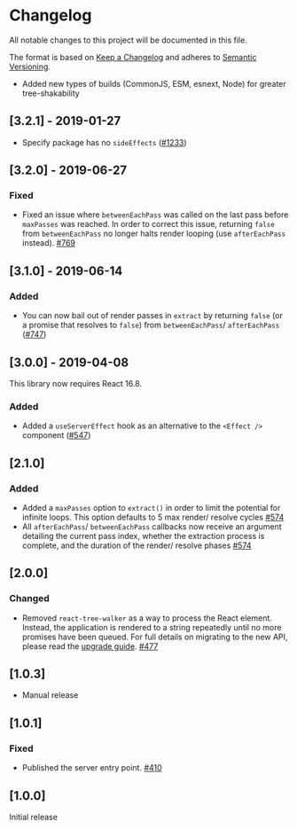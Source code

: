 # Changelog

All notable changes to this project will be documented in this file.

The format is based on [Keep a Changelog](http://keepachangelog.com/en/1.0.0/)
and adheres to [Semantic Versioning](http://semver.org/spec/v2.0.0.html).

<!-- ## [Unreleased] -->

- Added new types of builds (CommonJS, ESM, esnext, Node) for greater tree-shakability

## [3.2.1] - 2019-01-27

- Specify package has no `sideEffects` ([#1233](https://github.com/Shopify/quilt/pull/1233))

## [3.2.0] - 2019-06-27

### Fixed

- Fixed an issue where `betweenEachPass` was called on the last pass before `maxPasses` was reached. In order to correct this issue, returning `false` from `betweenEachPass` no longer halts render looping (use `afterEachPass` instead). [#769](https://github.com/Shopify/quilt/pull/769)

## [3.1.0] - 2019-06-14

### Added

- You can now bail out of render passes in `extract` by returning `false` (or a promise that resolves to `false`) from `betweenEachPass`/ `afterEachPass` ([#747](https://github.com/Shopify/quilt/pull/747))

## [3.0.0] - 2019-04-08

This library now requires React 16.8.

### Added

- Added a `useServerEffect` hook as an alternative to the `<Effect />` component ([#547](https://github.com/Shopify/quilt/pull/547))

## [2.1.0]

### Added

- Added a `maxPasses` option to `extract()` in order to limit the potential for infinite loops. This option defaults to 5 max render/ resolve cycles [#574](https://github.com/Shopify/quilt/pull/574)
- All `afterEachPass`/ `betweenEachPass` callbacks now receive an argument detailing the current pass index, whether the extraction process is complete, and the duration of the render/ resolve phases [#574](https://github.com/Shopify/quilt/pull/574)

## [2.0.0]

### Changed

- Removed `react-tree-walker` as a way to process the React element. Instead, the application is rendered to a string repeatedly until no more promises have been queued. For full details on migrating to the new API, please read the [upgrade guide](./documentation/migrating-version-1-to-2.md). [#477](https://github.com/Shopify/quilt/pull/477)

## [1.0.3]

- Manual release

## [1.0.1]

### Fixed

- Published the server entry point. [#410](https://github.com/Shopify/quilt/pull/410)

## [1.0.0]

Initial release
